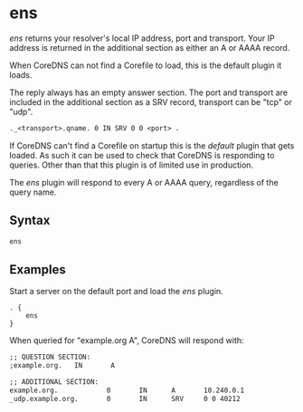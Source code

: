 # ens

*ens* returns your resolver's local IP address, port and transport. Your IP address is returned
 in the additional section as either an A or AAAA record.

When CoreDNS can not find a Corefile to load, this is the default plugin it loads.

The reply always has an empty answer section. The port and transport are included in the additional
section as a SRV record, transport can be "tcp" or "udp".

~~~ txt
._<transport>.qname. 0 IN SRV 0 0 <port> .
~~~

If CoreDNS can't find a Corefile on startup this is the *default* plugin that gets loaded. As
such it can be used to check that CoreDNS is responding to queries. Other than that this plugin
is of limited use in production.

The *ens* plugin will respond to every A or AAAA query, regardless of the query name.

## Syntax

~~~ txt
ens
~~~

## Examples

Start a server on the default port and load the *ens* plugin.

~~~ corefile
. {
    ens
}
~~~

When queried for "example.org A", CoreDNS will respond with:

~~~ txt
;; QUESTION SECTION:
;example.org.   IN       A

;; ADDITIONAL SECTION:
example.org.            0       IN      A       10.240.0.1
_udp.example.org.       0       IN      SRV     0 0 40212
~~~
